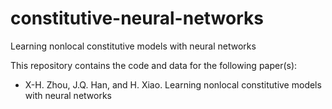 # constitutive-neural-networks
Learning nonlocal constitutive models with neural networks


This repository contains the code and data for the following paper(s):

*   X-H. Zhou, J.Q. Han, and H. Xiao. Learning nonlocal constitutive models with neural networks


